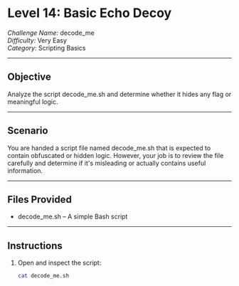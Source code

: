 # Level 14: Basic Echo Decoy

*Challenge Name:* decode_me  
*Difficulty:* Very Easy  
*Category:* Scripting Basics

---

## Objective

Analyze the script decode_me.sh and determine whether it hides any flag or meaningful logic.

---

## Scenario

You are handed a script file named decode_me.sh that is expected to contain obfuscated or hidden logic. However, your job is to review the file carefully and determine if it's misleading or actually contains useful information.

---

## Files Provided

- decode_me.sh – A simple Bash script

---

## Instructions

1. Open and inspect the script:
   ```bash
   cat decode_me.sh
